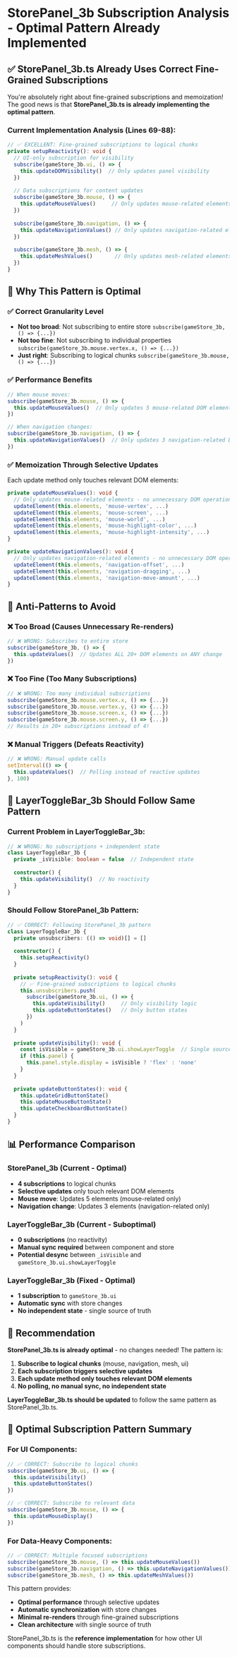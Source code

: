 # StorePanel_3b Subscription Analysis - Optimal Pattern Already Implemented

## ✅ **StorePanel_3b.ts Already Uses Correct Fine-Grained Subscriptions**

You're absolutely right about fine-grained subscriptions and memoization! The good news is that **StorePanel_3b.ts is already implementing the optimal pattern**.

### **Current Implementation Analysis (Lines 69-88):**

```typescript
// ✅ EXCELLENT: Fine-grained subscriptions to logical chunks
private setupReactivity(): void {
  // UI-only subscription for visibility
  subscribe(gameStore_3b.ui, () => {
    this.updateDOMVisibility()  // Only updates panel visibility
  })
  
  // Data subscriptions for content updates
  subscribe(gameStore_3b.mouse, () => {
    this.updateMouseValues()     // Only updates mouse-related elements
  })
  
  subscribe(gameStore_3b.navigation, () => {
    this.updateNavigationValues() // Only updates navigation-related elements
  })
  
  subscribe(gameStore_3b.mesh, () => {
    this.updateMeshValues()       // Only updates mesh-related elements
  })
}
```

## 🎯 **Why This Pattern is Optimal**

### **✅ Correct Granularity Level**
- **Not too broad**: Not subscribing to entire store `subscribe(gameStore_3b, () => {...})`
- **Not too fine**: Not subscribing to individual properties `subscribe(gameStore_3b.mouse.vertex.x, () => {...})`
- **Just right**: Subscribing to logical chunks `subscribe(gameStore_3b.mouse, () => {...})`

### **✅ Performance Benefits**
```typescript
// When mouse moves:
subscribe(gameStore_3b.mouse, () => {
  this.updateMouseValues()  // Only updates 5 mouse-related DOM elements
})

// When navigation changes:
subscribe(gameStore_3b.navigation, () => {
  this.updateNavigationValues()  // Only updates 3 navigation-related DOM elements
})
```

### **✅ Memoization Through Selective Updates**
Each update method only touches relevant DOM elements:

```typescript
private updateMouseValues(): void {
  // Only updates mouse-related elements - no unnecessary DOM operations
  updateElement(this.elements, 'mouse-vertex', ...)
  updateElement(this.elements, 'mouse-screen', ...)
  updateElement(this.elements, 'mouse-world', ...)
  updateElement(this.elements, 'mouse-highlight-color', ...)
  updateElement(this.elements, 'mouse-highlight-intensity', ...)
}

private updateNavigationValues(): void {
  // Only updates navigation-related elements - no unnecessary DOM operations
  updateElement(this.elements, 'navigation-offset', ...)
  updateElement(this.elements, 'navigation-dragging', ...)
  updateElement(this.elements, 'navigation-move-amount', ...)
}
```

## 🚨 **Anti-Patterns to Avoid**

### **❌ Too Broad (Causes Unnecessary Re-renders)**
```typescript
// ❌ WRONG: Subscribes to entire store
subscribe(gameStore_3b, () => {
  this.updateValues()  // Updates ALL 20+ DOM elements on ANY change
})
```

### **❌ Too Fine (Too Many Subscriptions)**
```typescript
// ❌ WRONG: Too many individual subscriptions
subscribe(gameStore_3b.mouse.vertex.x, () => {...})
subscribe(gameStore_3b.mouse.vertex.y, () => {...})
subscribe(gameStore_3b.mouse.screen.x, () => {...})
subscribe(gameStore_3b.mouse.screen.y, () => {...})
// Results in 20+ subscriptions instead of 4!
```

### **❌ Manual Triggers (Defeats Reactivity)**
```typescript
// ❌ WRONG: Manual update calls
setInterval(() => {
  this.updateValues()  // Polling instead of reactive updates
}, 100)
```

## 🔧 **LayerToggleBar_3b Should Follow Same Pattern**

### **Current Problem in LayerToggleBar_3b:**
```typescript
// ❌ WRONG: No subscriptions + independent state
class LayerToggleBar_3b {
  private _isVisible: boolean = false  // Independent state
  
  constructor() {
    this.updateVisibility()  // No reactivity
  }
}
```

### **Should Follow StorePanel_3b Pattern:**
```typescript
// ✅ CORRECT: Following StorePanel_3b pattern
class LayerToggleBar_3b {
  private unsubscribers: (() => void)[] = []
  
  constructor() {
    this.setupReactivity()
  }
  
  private setupReactivity(): void {
    // ✅ Fine-grained subscriptions to logical chunks
    this.unsubscribers.push(
      subscribe(gameStore_3b.ui, () => {
        this.updateVisibility()     // Only visibility logic
        this.updateButtonStates()   // Only button states
      })
    )
  }
  
  private updateVisibility(): void {
    const isVisible = gameStore_3b.ui.showLayerToggle  // Single source of truth
    if (this.panel) {
      this.panel.style.display = isVisible ? 'flex' : 'none'
    }
  }
  
  private updateButtonStates(): void {
    this.updateGridButtonState()
    this.updateMouseButtonState()
    this.updateCheckboardButtonState()
  }
}
```

## 📊 **Performance Comparison**

### **StorePanel_3b (Current - Optimal)**
- **4 subscriptions** to logical chunks
- **Selective updates** only touch relevant DOM elements
- **Mouse move**: Updates 5 elements (mouse-related only)
- **Navigation change**: Updates 3 elements (navigation-related only)

### **LayerToggleBar_3b (Current - Suboptimal)**
- **0 subscriptions** (no reactivity)
- **Manual sync required** between component and store
- **Potential desync** between `_isVisible` and `gameStore_3b.ui.showLayerToggle`

### **LayerToggleBar_3b (Fixed - Optimal)**
- **1 subscription** to `gameStore_3b.ui`
- **Automatic sync** with store changes
- **No independent state** - single source of truth

## 🎯 **Recommendation**

**StorePanel_3b.ts is already optimal** - no changes needed! The pattern is:

1. **Subscribe to logical chunks** (mouse, navigation, mesh, ui)
2. **Each subscription triggers selective updates** 
3. **Each update method only touches relevant DOM elements**
4. **No polling, no manual sync, no independent state**

**LayerToggleBar_3b.ts should be updated** to follow the same pattern as StorePanel_3b.ts.

## 🔄 **Optimal Subscription Pattern Summary**

### **For UI Components:**
```typescript
// ✅ CORRECT: Subscribe to logical chunks
subscribe(gameStore_3b.ui, () => {
  this.updateVisibility()
  this.updateButtonStates()
})

// ✅ CORRECT: Subscribe to relevant data
subscribe(gameStore_3b.mouse, () => {
  this.updateMouseDisplay()
})
```

### **For Data-Heavy Components:**
```typescript
// ✅ CORRECT: Multiple focused subscriptions
subscribe(gameStore_3b.mouse, () => this.updateMouseValues())
subscribe(gameStore_3b.navigation, () => this.updateNavigationValues())
subscribe(gameStore_3b.mesh, () => this.updateMeshValues())
```

This pattern provides:
- **Optimal performance** through selective updates
- **Automatic synchronization** with store changes
- **Minimal re-renders** through fine-grained subscriptions
- **Clean architecture** with single source of truth

StorePanel_3b.ts is the **reference implementation** for how other UI components should handle store subscriptions.